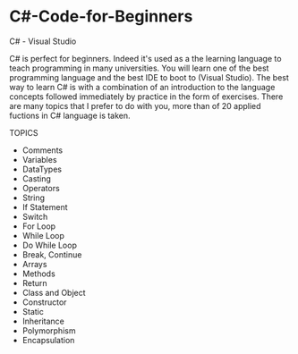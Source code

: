 <h1>C#-Code-for-Beginners</h1>

C# - Visual Studio 

C# is perfect for beginners. Indeed it's used as a the learning language to teach programming in many universities. You will learn one of the best programming language and the best IDE to boot to (Visual Studio).
The best way to learn C# is with a combination of an introduction to the language concepts followed immediately by practice in the form of exercises.
There are many topics that I prefer to do with you, more than of 20 applied fuctions in C# language is taken.

 TOPICS
- Comments
- Variables
- DataTypes
- Casting
- Operators
- String
- If Statement
- Switch
- For Loop
- While Loop
- Do While Loop
- Break, Continue
- Arrays
- Methods
- Return
- Class and Object
- Constructor
- Static
- Inheritance
- Polymorphism
- Encapsulation
